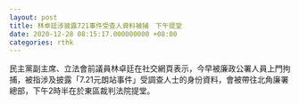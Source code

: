 ```yaml
---
layout: post
title: 林卓廷涉披露721事件受查人資料被捕　下午提堂　
date: 2020-12-28 08:15:17.000000000 +08:00
categories: rthk
---
```


民主黨副主席、立法會前議員林卓廷在社交網頁表示，今早被廉政公署人員上門拘捕，被指涉及披露「7.21元朗站事件」受調查人士的身份資料，會被帶往北角廉署總部，下午2時半在於東區裁判法院提堂。

